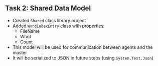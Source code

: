 ## Task 2: Shared Data Model

- Created `Shared` class library project
- Added `WordIndexEntry` class with properties:
  - FileName
  - Word
  - Count
- This model will be used for communication between agents and the master
- It will be serialized to JSON in future steps (using `System.Text.Json`)
